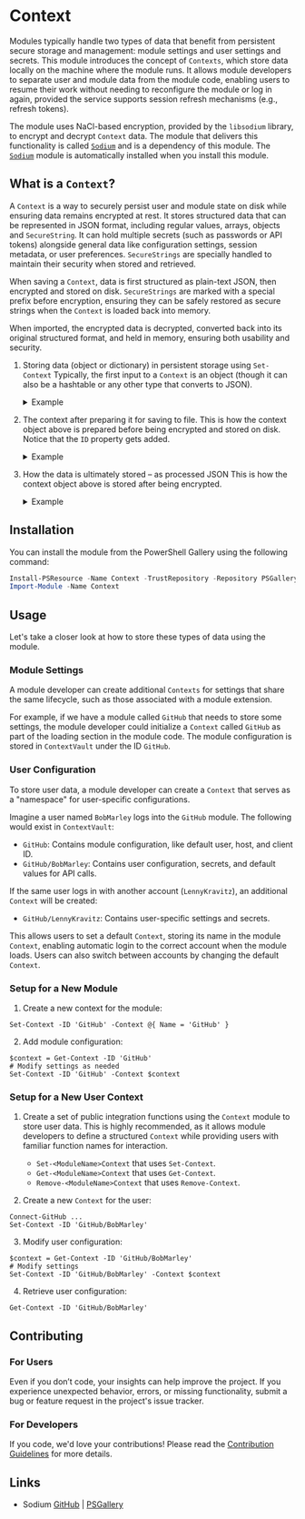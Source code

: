 # Context

Modules typically handle two types of data that benefit from persistent secure storage and management: module settings and user settings and secrets.
This module introduces the concept of `Contexts`, which store data locally on the machine where the module runs. It allows module developers to
separate user and module data from the module code, enabling users to resume their work without needing to reconfigure the module or log in again,
provided the service supports session refresh mechanisms (e.g., refresh tokens).

The module uses NaCl-based encryption, provided by the `libsodium` library, to encrypt and decrypt `Context` data. The module that delivers this
functionality is called [`Sodium`](https://github.com/PSModule/Sodium) and is a dependency of this module. The
[`Sodium`](https://github.com/PSModule/Sodium) module is automatically installed when you install this module.

## What is a `Context`?

A `Context` is a way to securely persist user and module state on disk while ensuring data remains encrypted at rest. It stores structured data that
can be represented in JSON format, including regular values, arrays, objects and `SecureString`. It can hold multiple secrets (such as passwords or
API tokens) alongside general data like configuration settings, session metadata, or user preferences. `SecureStrings` are specially handled to
maintain their security when stored and retrieved.

When saving a `Context`, data is first structured as plain-text JSON, then encrypted and stored on disk. `SecureStrings` are marked with a special
prefix before encryption, ensuring they can be safely restored as secure strings when the `Context` is loaded back into memory.

When imported, the encrypted data is decrypted, converted back into its original structured format, and held in memory, ensuring both usability and
security.

1. Storing data (object or dictionary) in persistent storage using `Set-Context`
   Typically, the first input to a `Context` is an object (though it can also be a hashtable or any other type that converts to JSON).
   <details>
   <summary>Example</summary>

   ```pwsh
   Set-Context -ID 'john_doe' -Context ([PSCustomObject]@{
       Username          = 'john_doe'
       AuthToken         = 'ghp_12345ABCDE67890FGHIJ' | ConvertTo-SecureString -AsPlainText -Force # gitleaks:allow
       LoginTime         = Get-Date
       IsTwoFactorAuth   = $true
       TwoFactorMethods  = @('TOTP', 'SMS')
   })
   ```

   </details>

2. The context after preparing it for saving to file.
   This is how the context object above is prepared before being encrypted and stored on disk. Notice that the `ID` property gets added.
   <details>
   <summary>Example</summary>

   ```json
   {
       "ID": "john_doe",
       "Username": "john_doe",
       "AuthToken": "[SECURESTRING]ghp_12345ABCDE67890FGHIJ",
       "LoginTime": "2024-11-21T21:16:56.2518249+01:00",
       "IsTwoFactorAuth": true,
       "TwoFactorMethods": ["TOTP", "SMS"]
   }
   ```

   </details>

3. How the data is ultimately stored – as processed JSON
   This is how the context object above is stored after being encrypted.
   <details>
   <summary>Example</summary>

   ```json
   {
       "ID": "PSModule.GitHub/github.com/john_doe",
       "Path": "C:\\Users\\JohnDoe\\.contextvault\\d2edaa6e-95a1-41a0-b6ef-0ecc5d116030.json",
       "Context": "0kGmtbQiEtih7 --< encrypted context data >-- ceqbMiBilUvEzO1Lk"
   }
   ```

   </details>

## Installation

You can install the module from the PowerShell Gallery using the following command:

```powershell
Install-PSResource -Name Context -TrustRepository -Repository PSGallery
Import-Module -Name Context
```

## Usage

Let's take a closer look at how to store these types of data using the module.

### Module Settings

A module developer can create additional `Contexts` for settings that share the same lifecycle, such as those associated with a module extension.

For example, if we have a module called `GitHub` that needs to store some settings, the module developer could initialize a `Context` called `GitHub`
as part of the loading section in the module code. The module configuration is stored in `ContextVault` under the ID `GitHub`.

### User Configuration

To store user data, a module developer can create a `Context` that serves as a "namespace" for user-specific configurations.

Imagine a user named `BobMarley` logs into the `GitHub` module. The following would exist in `ContextVault`:

- `GitHub`: Contains module configuration, like default user, host, and client ID.
- `GitHub/BobMarley`: Contains user configuration, secrets, and default values for API calls.

If the same user logs in with another account (`LennyKravitz`), an additional `Context` will be created:

- `GitHub/LennyKravitz`: Contains user-specific settings and secrets.

This allows users to set a default `Context`, storing its name in the module `Context`, enabling automatic login to the correct account when the
module loads. Users can also switch between accounts by changing the default `Context`.

### Setup for a New Module

1. Create a new context for the module:

```pwsh
Set-Context -ID 'GitHub' -Context @{ Name = 'GitHub' }
```

2. Add module configuration:

```pwsh
$context = Get-Context -ID 'GitHub'
# Modify settings as needed
Set-Context -ID 'GitHub' -Context $context
```

### Setup for a New User Context

1. Create a set of public integration functions using the `Context` module to store user data. This is highly recommended, as it allows module
developers to define a structured `Context` while providing users with familiar function names for interaction.
   - `Set-<ModuleName>Context` that uses `Set-Context`.
   - `Get-<ModuleName>Context` that uses `Get-Context`.
   - `Remove-<ModuleName>Context` that uses `Remove-Context`.

2. Create a new `Context` for the user:

```pwsh
Connect-GitHub ...
Set-Context -ID 'GitHub/BobMarley'
```

3. Modify user configuration:

```pwsh
$context = Get-Context -ID 'GitHub/BobMarley'
# Modify settings
Set-Context -ID 'GitHub/BobMarley' -Context $context
```

4. Retrieve user configuration:

```pwsh
Get-Context -ID 'GitHub/BobMarley'
```

## Contributing

### For Users

Even if you don’t code, your insights can help improve the project. If you experience unexpected behavior, errors, or missing functionality, submit a
bug or feature request in the project's issue tracker.

### For Developers

If you code, we'd love your contributions! Please read the [Contribution Guidelines](CONTRIBUTING.md) for more details.

## Links

- Sodium [GitHub](https://github.com/PSModule/Sodium) | [PSGallery](https://www.powershellgallery.com/packages/Sodium)
